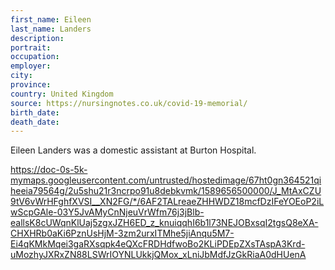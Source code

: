 ```yaml
---
first_name: Eileen
last_name: Landers
description: 
portrait: 
occupation: 
employer: 
city: 
province: 
country: United Kingdom
source: https://nursingnotes.co.uk/covid-19-memorial/
birth_date: 
death_date: 
---
```


Eileen Landers was a domestic assistant at Burton Hospital. 

https://doc-0s-5k-mymaps.googleusercontent.com/untrusted/hostedimage/67ht0gn364521qiheeia79564g/2u5shu21r3ncrpo91u8debkvmk/1589656500000/J_MtAxCZU9tV6vWrHFghfXVSI__XN2FG/*/6AF2TALreaeZHHWDZ18mcfDzIFeYOEoP2iLwScpGAle-03Y5JvAMyCnNjeuVrWfm76j3jBlb-eallsK8cUWqnKlUaj5zgxJZH6ED_z_knuiqqhI6b1l73NEJOBxsqI2tgsQ8eXA-CHXHRb0aKi6PznUsHjM-3zm2urxITMhe5jiAnqu5M7-Ei4qKMkMqei3gaRXsqpk4eQXcFRDHdfwoBo2KLiPDEpZXsTAspA3Krd-uMozhyJXRxZN88LSWrIOYNLUkkjQMox_xLniJbMdfJzGkRiaA0dHUenA